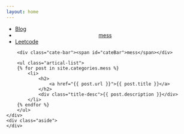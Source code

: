 ```yaml
---
layout: home
---
```


<div class="index-content mess">
    <div class="section">
        <ul class="artical-cate">
            <li><a href="/"><span>Blog</span></a></li>
            <li class="on" style="text-align:center"><a href="/mess"><span>mess</span></a></li>
            <li><a href="/leetcode"><span>Leetcode</span></a></li>
        </ul>

        <div class="cate-bar"><span id="cateBar">mess</span></div>

        <ul class="artical-list">
        {% for post in site.categories.mess %}
            <li>
                <h2>
                    <a href="{{ post.url }}">{{ post.title }}</a>
                </h2>
                <div class="title-desc">{{ post.description }}</div>
            </li>
        {% endfor %}
        </ul>
    </div>
    <div class="aside">
    </div>
</div>
